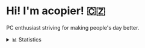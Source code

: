 # Hi! I'm acopier! 🇨🇿

PC enthusiast striving for making people's day better.

<details>
    <summary>📊 Statistics</summary>
    
    <table>
        <tr>
            <td>
                <img align="center" height=200 src="https://github-readme-stats.vercel.app/api?username=acopier&show_icons=true&theme=gruvbox" />
            </td>
            <td>
                <img align="center" height=200 src="https://github-profile-trophy.vercel.app/?username=acopier&theme=gruvbox&no-bg=true&row=2&column=4" />
            </td>
        </tr>
        <tr>
            <td>
                <img align="center" height=200 src="https://github-readme-streak-stats.herokuapp.com/?user=acopier&theme=gruvbox" />
            </td>
            <td>
                <img align="center" height=200 src="https://github-readme-stats.vercel.app/api/top-langs/?username=acopier&layout=compact&theme=gruvbox&langs_count=8&card_width=320" />
            </td>
        </tr>
    </table>
</details>

<!---
acopier/acopier is a ✨ special ✨ repository because its `README.md` (this file) appears on your GitHub profile.
You can click the Preview link to take a look at your changes.
--->
